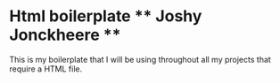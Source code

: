 # Html boilerplate ** Joshy Jonckheere **

This is my boilerplate that I will be using throughout all my projects that require a HTML file.
